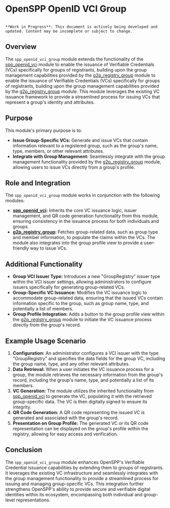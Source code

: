 # OpenSPP OpenID VCI Group

```{warning}

**Work in Progress**: This document is actively being developed and updated. Content may be incomplete or subject to change.
```

## Overview

The `spp_openid_vci_group` module extends the functionality of the [spp_openid_vci](spp_openid_vci) module to enable the issuance of Verifiable Credentials (VCs) specifically for groups of registrants, building upon the group management capabilities provided by the [g2p_registry_group](g2p_registry_group) module to enable the issuance of Verifiable Credentials (VCs) specifically for groups of registrants, building upon the group management capabilities provided by the [g2p_registry_group](g2p_registry_group) module. This module leverages the existing VC issuance framework to provide a streamlined process for issuing VCs that represent a group's identity and attributes.

## Purpose

This module's primary purpose is to:

- **Issue Group-Specific VCs:**  Generate and issue VCs that contain information relevant to a registered group, such as the group's name, type, members, or other relevant attributes.
- **Integrate with Group Management:** Seamlessly integrate with the group management functionality provided by the [g2p_registry_group](g2p_registry_group) module, allowing users to issue VCs directly from a group's profile.

## Role and Integration

The `spp_openid_vci_group` module works in conjunction with the following modules:

- **[spp_openid_vci](spp_openid_vci):** Inherits the core VC issuance logic, issuer management, and QR code generation functionality from this module, ensuring consistency in the issuance process for both individuals and groups. 
- **[g2p_registry_group](g2p_registry_group):**  Fetches group-related data, such as group type and member information, to populate the claims within the VCs.  The module also integrates into the group profile view to provide a user-friendly way to issue VCs.

## Additional Functionality

- **Group VCI Issuer Type:** Introduces a new "GroupRegistry" issuer type within the VCI issuer settings, allowing administrators to configure issuers specifically for generating group-related VCs.
- **Group-Specific VC Issuance:** Modifies the VC issuance logic to accommodate group-related data, ensuring that the issued VCs contain information specific to the group, such as group name, type, and potentially a list of members.
- **Group Profile Integration:**  Adds a button to the group profile view within the [g2p_registry_group](g2p_registry_group) module to initiate the VC issuance process directly from the group's record.

## Example Usage Scenario

1. **Configuration:**  An administrator configures a VCI issuer with the type "GroupRegistry" and specifies the data fields for the group VC, including the group name, type, and any other relevant attributes.
2. **Data Retrieval:** When a user initiates the VC issuance process for a group, the module retrieves the necessary information from the group's record, including the group's name, type, and potentially a list of its members.
3. **VC Generation:** The module utilizes the inherited functionality from [spp_openid_vci](spp_openid_vci) to generate the VC, populating it with the retrieved group-specific data. The VC is then digitally signed to ensure its integrity. 
4. **QR Code Generation:** A QR code representing the issued VC is generated and associated with the group's record.
5. **Presentation on Group Profile:** The generated VC or its QR code representation can be displayed on the group's profile within the registry, allowing for easy access and verification.

## Conclusion

The `spp_openid_vci_group` module enhances OpenSPP's Verifiable Credential issuance capabilities by extending them to groups of registrants. It leverages the existing VC infrastructure and seamlessly integrates with the group management functionality to provide a streamlined process for issuing and managing group-specific VCs. This integration further strengthens OpenSPP's ability to provide secure and verifiable digital identities within its ecosystem, encompassing both individual and group-level representations. 
